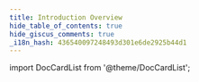 ```yaml
---
title: Introduction Overview
hide_table_of_contents: true
hide_giscus_comments: true
_i18n_hash: 436540097248493d301e6de2925b44d1
---
```

<Head>
  <style>{`
  .container {
    max-width: 65em !important;
  }
  `}</style>
</Head>

<!-- vale off -->
import DocCardList from '@theme/DocCardList';

<!-- vale on -->


<DocCardList className="topics-list" />
